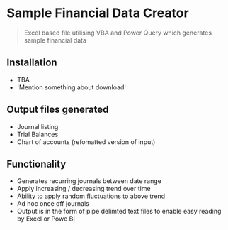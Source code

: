 # Sample Financial Data Creator

> Excel based file utilising VBA and Power Query which generates sample financial data


## Installation

- TBA
 - 'Mention something about download'


## Output files generated

- Journal listing
- Trial Balances
- Chart of accounts (refomatted version of input)


## Functionality

 - Generates recurring journals between date range
 - Apply increasing / decreasing trend over time
 - Ability to apply random fluctuations to above trend
 - Ad hoc once off journals
 - Output is in the form of pipe delimted text files to enable easy reading by Excel or Powe BI
